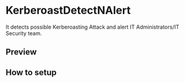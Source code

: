 # KerberoastDetectNAlert
It detects possible Kerberoasting Attack and alert IT Administrators/IT Security team.

## Preview

## How to setup



